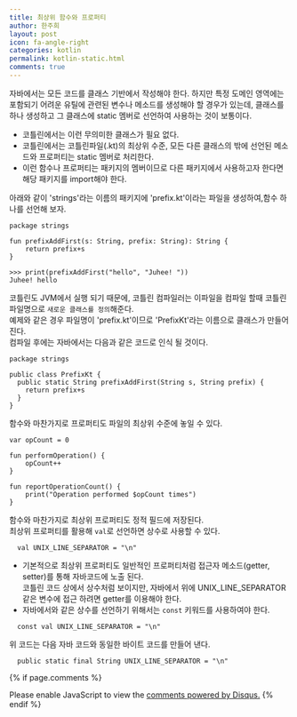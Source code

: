 ```yaml
---
title: 최상위 함수와 프로퍼티
author: 한주희
layout: post
icon: fa-angle-right
categories: kotlin
permalink: kotlin-static.html
comments: true
---
```


자바에서는 모든 코드를 클래스 기반에서 작성해야 한다. 하지만 특정 도메인 영역에는 포함되기 어려운 유틸에 관련된 변수나
메소드를 생성해야 할 경우가 있는데, 클래스를 하나 생성하고 그 클래스에 static 멤버로 선언하여 사용하는 것이 보통이다.

* 코틀린에서는 이런 무의미한 클래스가 필요 없다.
* 코틀린에서는 코틀린파일(.kt)의 최상위 수준, 모든 다른 클래스의 밖에 선언된 메소드와 프로퍼티는 static 멤버로 처리한다.
* 이런 함수나 프로퍼티는 패키지의 멤버이므로 다른 패키지에서 사용하고자 한다면 해당 패키지를 import해야 한다.

아래와 같이 'strings'라는 이름의 패키지에 'prefix.kt'이라는 파일을 생성하여,함수 하나를 선언해 보자.
```Kotiln
package strings

fun prefixAddFirst(s: String, prefix: String): String {
    return prefix+s
}

>>> print(prefixAddFirst("hello", "Juhee! "))
Juhee! hello
```

코틀린도 JVM에서 실행 되기 때문에, 코틀린 컴파일러는 이파일을 <bold>컴파일 할때</bold> 코틀린 파일명으로 `새로운 클래스를 정의`해준다.
<br>예제와 같은 경우 파일명이 'prefix.kt'이므로 'PrefixKt'라는 이름으로 클래스가 만들어진다.
<br>컴파일 후에는 자바에서는 다음과 같은 코드로 인식 될 것이다.
```Kotiln
package strings

public class PrefixKt {
  public static String prefixAddFirst(String s, String prefix) {
    return prefix+s
  }
}
```

함수와 마찬가지로 프로퍼티도 파일의 최상위 수준에 놓일 수 있다.
```Kotiln
var opCount = 0

fun performOperation() {
    opCount++
}

fun reportOperationCount() {
    print("Operation performed $opCount times")
}
```
함수와 마찬가지로 최상위 프로퍼티도 정적 필드에 저장된다.
<br>최상위 프로퍼티를 활용해 <code>val</code>로 선언하면 상수로 사용할 수 있다.
```Kotiln
  val UNIX_LINE_SEPARATOR = "\n"
```
* 기본적으로 최상위 프로퍼티도 일반적인 프로퍼티처럼 접근자 메소드(getter, setter)를 통해 자바코드에 노출 된다.
<br>코틀린 코드 상에서 상수처럼 보이지만, 자바에서 위에 UNIX_LINE_SEPARATOR같은 변수에 접근 하려면 getter를 이용해야 한다.
* 자바에서와 같은 상수를 선언하기 위해서는 `const` 키워드를 사용하여야 한다.
```Kotiln
  const val UNIX_LINE_SEPARATOR = "\n"
```
위 코드는 다음 자바 코드와 동일한 바이트 코드를 만들어 낸다.
```Kotiln
  public static final String UNIX_LINE_SEPARATOR = "\n"
```

{% if page.comments %}

<div id="disqus_thread"></div>
<script>

/**
*  RECOMMENDED CONFIGURATION VARIABLES: EDIT AND UNCOMMENT THE SECTION BELOW TO INSERT DYNAMIC VALUES FROM YOUR PLATFORM OR CMS.
*  LEARN WHY DEFINING THESE VARIABLES IS IMPORTANT: https://disqus.com/admin/universalcode/#configuration-variables*/
/*
var disqus_config = function () {
this.page.url = PAGE_URL;  // Replace PAGE_URL with your page's canonical URL variable
this.page.identifier = PAGE_IDENTIFIER; // Replace PAGE_IDENTIFIER with your page's unique identifier variable
};
*/
(function() { // DON'T EDIT BELOW THIS LINE
var d = document, s = d.createElement('script');
s.src = 'https://juhee-studynote.disqus.com/embed.js';
s.setAttribute('data-timestamp', +new Date());
(d.head || d.body).appendChild(s);
})();
</script>
<noscript>Please enable JavaScript to view the <a href="https://disqus.com/?ref_noscript">comments powered by Disqus.</a></noscript>
{% endif %}
